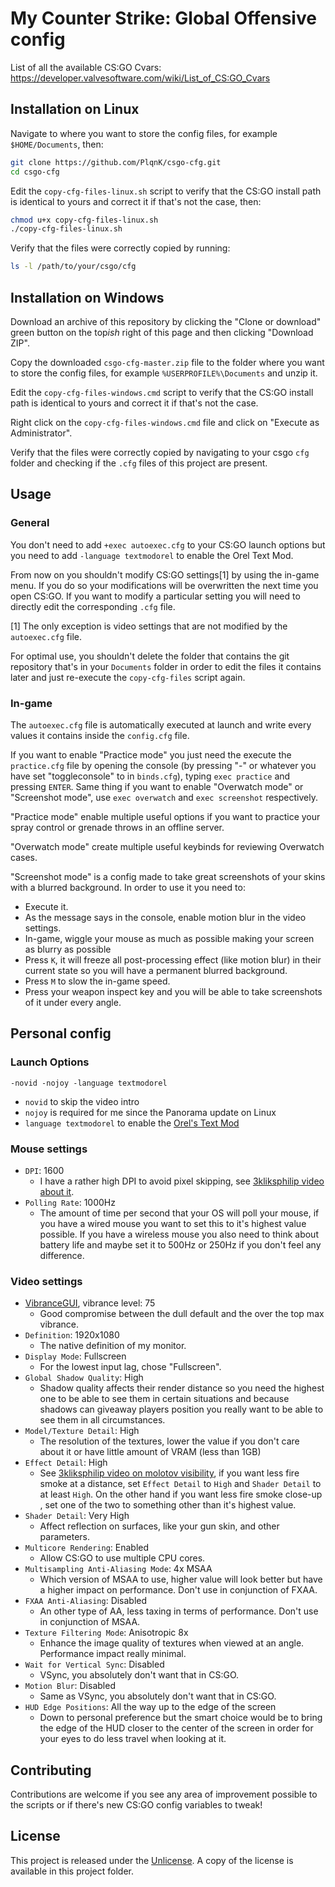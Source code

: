 # My Counter Strike: Global Offensive config

List of all the available CS:GO Cvars: <https://developer.valvesoftware.com/wiki/List_of_CS:GO_Cvars>  

## Installation on Linux

Navigate to where you want to store the config files, for example `$HOME/Documents`, then:

```bash
git clone https://github.com/PlqnK/csgo-cfg.git
cd csgo-cfg
```

Edit the `copy-cfg-files-linux.sh` script to verify that the CS:GO install path is identical to yours and correct it if that's not the case, then:

```bash
chmod u+x copy-cfg-files-linux.sh
./copy-cfg-files-linux.sh
```

Verify that the files were correctly copied by running:

```bash
ls -l /path/to/your/csgo/cfg
```

## Installation on Windows

Download an archive of this repository by clicking the "Clone or download" green button on the top*ish* right of this page and then clicking "Download ZIP".

Copy the downloaded `csgo-cfg-master.zip` file to the folder where you want to store the config files, for example `%USERPROFILE%\Documents` and unzip it.

Edit the `copy-cfg-files-windows.cmd` script to verify that the CS:GO install path is identical to yours and correct it if that's not the case.

Right click on the `copy-cfg-files-windows.cmd` file and click on "Execute as Administrator".

Verify that the files were correctly copied by navigating to your csgo `cfg` folder and checking if the `.cfg` files of this project are present.

## Usage

### General

You don't need to add `+exec autoexec.cfg` to your CS:GO launch options but you need to add `-language textmodorel` to enable the Orel Text Mod.

From now on you shouldn't modify CS:GO settings[1] by using the in-game menu. If you do so your modifications will be overwritten the next time you open CS:GO. If you want to modify a particular setting you will need to directly edit the corresponding `.cfg` file.

[1] The only exception is video settings that are not modified by the `autoexec.cfg` file.

For optimal use, you shouldn't delete the folder that contains the git repository that's in your `Documents` folder in order to edit the files it contains later and just re-execute the `copy-cfg-files` script again.

### In-game

The `autoexec.cfg` file is automatically executed at launch and write every values it contains inside the `config.cfg` file.

If you want to enable "Practice mode" you just need the execute the `practice.cfg` file by opening the console (by pressing "-" or whatever you have set "toggleconsole" to in `binds.cfg`), typing `exec practice` and pressing `ENTER`. Same thing if you want to enable "Overwatch mode" or "Screenshot mode", use `exec overwatch` and `exec screenshot` respectively.

"Practice mode" enable multiple useful options if you want to practice your spray control or grenade throws in an offline server.

"Overwatch mode" create multiple useful keybinds for reviewing Overwatch cases.

"Screenshot mode" is a config made to take great screenshots of your skins with a blurred background. In order to use it you need to:

- Execute it.
- As the message says in the console, enable motion blur in the video settings.
- In-game, wiggle your mouse as much as possible making your screen as blurry as possible
- Press `K`, it will freeze all post-processing effect (like motion blur) in their current state so you will have a permanent blurred background.
- Press `M` to slow the in-game speed.
- Press your weapon inspect key and you will be able to take screenshots of it under every angle.

## Personal config

### Launch Options

```
-novid -nojoy -language textmodorel
```

- `novid` to skip the video intro
- `nojoy` is required for me since the Panorama update on Linux
- `language textmodorel` to enable the [Orel's Text Mod](https://gamebanana.com/gamefiles/3711)

### Mouse settings

- `DPI`: 1600
  - I have a rather high DPI to avoid pixel skipping, see [3kliksphilip video about it](https://www.youtube.com/watch?v=8XNUp70mDlQ).
- `Polling Rate`: 1000Hz
  - The amount of time per second that your OS will poll your mouse, if you have a wired mouse you want to set this to it's highest value possible. If you have a wireless mouse you also need to think about battery life and maybe set it to 500Hz or 250Hz if you don't feel any difference.

### Video settings

- [VibranceGUI](https://vibrancegui.com/), vibrance level: 75
  - Good compromise between the dull default and the over the top max vibrance.
- `Definition`: 1920x1080
  - The native definition of my monitor.
- `Display Mode`: Fullscreen
  - For the lowest input lag, chose "Fullscreen".
- `Global Shadow Quality`: High
  - Shadow quality affects their render distance so you need the highest one to be able to see them in certain situations and because shadows can giveaway players position you really want to be able to see them in all circumstances.
- `Model/Texture Detail`: High
  - The resolution of the textures, lower the value if you don't care about it or have little amount of VRAM (less than 1GB)
- `Effect Detail`: High
  - See [3kliksphilip video on molotov visibility](https://www.youtube.com/watch?v=s5-aqgwBhM4), if you want less fire smoke at a distance, set `Effect Detail` to `High` and `Shader Detail` to at least `High`. On the other hand if you want less fire smoke close-up , set one of the two to something other than it's highest value.
- `Shader Detail`: Very High
  - Affect reflection on surfaces, like your gun skin, and other parameters.
- `Multicore Rendering`: Enabled
  - Allow CS:GO to use multiple CPU cores.
- `Multisampling Anti-Aliasing Mode`: 4x MSAA
  - Which version of MSAA to use, higher value will look better but have a higher impact on performance. Don't use in conjunction of FXAA.
- `FXAA Anti-Aliasing`: Disabled
  - An other type of AA, less taxing in terms of performance. Don't use in conjunction of MSAA.
- `Texture Filtering Mode`: Anisotropic 8x
  - Enhance the image quality of textures when viewed at an angle. Performance impact really minimal.
- `Wait for Vertical Sync`: Disabled
  - VSync, you absolutely don't want that in CS:GO.
- `Motion Blur`: Disabled
  - Same as VSync, you absolutely don't want that in CS:GO.
- `HUD Edge Positions`: All the way up to the edge of the screen
  - Down to personal preference but the smart choice would be to bring the edge of the HUD closer to the center of the screen in order for your eyes to do less travel when looking at it.

## Contributing

Contributions are welcome if you see any area of improvement possible to the scripts or if there's new CS:GO config variables to tweak!

## License

This project is released under the [Unlicense](https://unlicense.org). A copy of the license is available in this project folder.